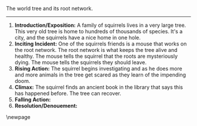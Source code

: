 The world tree and its root network.


---

1. **Introduction/Exposition:** A family of squirrels lives in a very large tree. This very old tree is home to hundreds of thousands of species. It's a city, and the squirrels have a nice home in one hole.
2. **Inciting Incident:** One of the squirrels friends is a mouse that works on the root network. The root network is what keeps the tree alive and healthy. The mouse tells the squirrel that the roots are mysteriously dying. The mouse tells the squirrels they should leave.
3. **Rising Action:** The squirrel begins investigating and as he does more and more animals in the tree get scared as they learn of the impending doom.
4. **Climax:** The squirrel finds an ancient book in the library that says this has happened before. The tree can recover.
5. **Falling Action:** 
6. **Resolution/Denouement:**

\newpage

